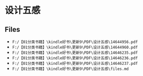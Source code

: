 # 设计五感

## Files

- `F:/【01分类书籍】\kindle好书\更新9\PDF\设计五感\14644956.pdf`
- `F:/【01分类书籍】\kindle好书\更新9\PDF\设计五感\14644960.pdf`
- `F:/【01分类书籍】\kindle好书\更新9\PDF\设计五感\14646235.pdf`
- `F:/【01分类书籍】\kindle好书\更新9\PDF\设计五感\14646236.pdf`
- `F:/【01分类书籍】\kindle好书\更新9\PDF\设计五感\14646237.pdf`
- `F:/【01分类书籍】\kindle好书\更新9\PDF\设计五感\files.md`
